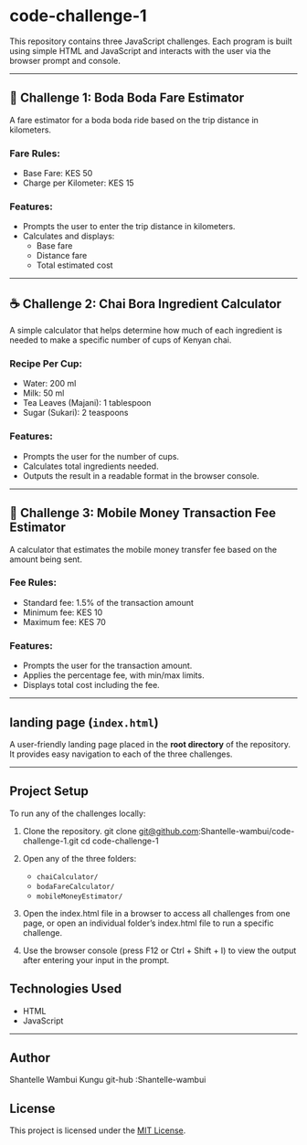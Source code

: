 # code-challenge-1

This repository contains three  JavaScript challenges. Each program is built using simple HTML and JavaScript and interacts with the user via the browser prompt and console.

---
## 🛵 Challenge 1: Boda Boda Fare Estimator

A fare estimator for a boda boda ride based on the trip distance in kilometers.

###  Fare Rules:
- Base Fare: KES 50  
- Charge per Kilometer: KES 15  

###  Features:
- Prompts the user to enter the trip distance in kilometers.
- Calculates and displays:
  - Base fare
  - Distance fare
  - Total estimated cost

---
## ☕ Challenge 2: Chai Bora Ingredient Calculator

A simple calculator that helps determine how much of each ingredient is needed to make a specific number of cups of Kenyan chai.

###  Recipe Per Cup:
- Water: 200 ml  
- Milk: 50 ml  
- Tea Leaves (Majani): 1 tablespoon  
- Sugar (Sukari): 2 teaspoons  

###  Features:
- Prompts the user for the number of cups.
- Calculates total ingredients needed.
- Outputs the result in a readable format in the browser console.

---
## 📱 Challenge 3: Mobile Money Transaction Fee Estimator

A calculator that estimates the mobile money transfer fee based on the amount being sent.

###  Fee Rules:
- Standard fee: 1.5% of the transaction amount  
- Minimum fee: KES 10  
- Maximum fee: KES 70  

###  Features:
- Prompts the user for the transaction amount.
- Applies the percentage fee, with min/max limits.
- Displays total cost including the fee.

---
## landing page (`index.html`)

A user-friendly landing page placed in the **root directory** of the repository. It provides easy navigation to each of the three challenges.

---

##  Project Setup

To run any of the challenges locally:
1. Clone the repository.
git clone git@github.com:Shantelle-wambui/code-challenge-1.git
cd code-challenge-1
2. Open any of the three folders:
   - `chaiCalculator/`
   - `bodaFareCalculator/`
   - `mobileMoneyEstimator/`
3. Open the index.html file in a browser to access all challenges from one page, or open an individual folder’s index.html file to run a specific challenge.

4. Use the browser console (press F12 or Ctrl + Shift + I) to view the output after entering your input in the prompt.

##  Technologies Used
- HTML
- JavaScript

---
##  Author
Shantelle Wambui Kungu
git-hub :Shantelle-wambui

##  License

This project is licensed under the [MIT License](https://opensource.org/licenses/MIT).


